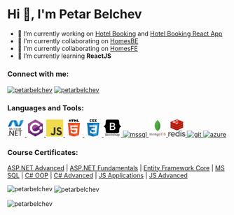 <h1>Hi 👋, I'm Petar Belchev</h1>

- 🔭 I’m currently working on [Hotel Booking](https://github.com/petarbelchev/HotelBooking) and [Hotel Booking React App](https://github.com/petarbelchev/hotel-booking-react-app)
- 👯 I'm currently collaborating on [HomesBE](https://github.com/rosteslav/HomesBE)
- 👯 I'm currently collaborating on [HomesFE](https://github.com/rosteslav/HomesFE)
- 🌱 I’m currently learning **ReactJS**

<h3 align="left">Connect with me:</h3>
<p align="left">
<a href="https://linkedin.com/in/petarbelchev" target="blank"><img align="center" src="https://raw.githubusercontent.com/rahuldkjain/github-profile-readme-generator/master/src/images/icons/Social/linked-in-alt.svg" alt="petarbelchev" height="30" width="40" /></a>
<a href="https://www.leetcode.com/petarbelchev" target="blank"><img align="center" src="https://raw.githubusercontent.com/rahuldkjain/github-profile-readme-generator/master/src/images/icons/Social/leet-code.svg" alt="petarbelchev" height="30" width="40" /></a>
</p>

<h3 align="left">Languages and Tools:</h3>
<p align="left"> 
<a href="https://dotnet.microsoft.com/" target="_blank" rel="noreferrer"> <img src="https://raw.githubusercontent.com/devicons/devicon/master/icons/dot-net/dot-net-original-wordmark.svg" alt="dotnet" width="40" height="40"/> </a> 
<a href="https://www.w3schools.com/cs/" target="_blank" rel="noreferrer"> <img src="https://raw.githubusercontent.com/devicons/devicon/master/icons/csharp/csharp-original.svg" alt="csharp" width="40" height="40"/> </a> 
<a href="https://developer.mozilla.org/en-US/docs/Web/JavaScript" target="_blank" rel="noreferrer"> <img src="https://raw.githubusercontent.com/devicons/devicon/master/icons/javascript/javascript-original.svg" alt="javascript" width="40" height="40"/> </a> 
<a href="https://www.w3.org/html/" target="_blank" rel="noreferrer"> <img src="https://raw.githubusercontent.com/devicons/devicon/master/icons/html5/html5-original-wordmark.svg" alt="html5" width="40" height="40"/> </a> 
<a href="https://www.w3schools.com/css/" target="_blank" rel="noreferrer"> <img src="https://raw.githubusercontent.com/devicons/devicon/master/icons/css3/css3-original-wordmark.svg" alt="css3" width="40" height="40"/> </a> 
<a href="https://getbootstrap.com" target="_blank" rel="noreferrer"> <img src="https://raw.githubusercontent.com/devicons/devicon/master/icons/bootstrap/bootstrap-plain-wordmark.svg" alt="bootstrap" width="40" height="40"/> </a> 
<a href="https://www.microsoft.com/en-us/sql-server" target="_blank" rel="noreferrer"> <img src="https://www.svgrepo.com/show/303229/microsoft-sql-server-logo.svg" alt="mssql" width="40" height="40"/> </a> 
<a href="https://www.mongodb.com/" target="_blank" rel="noreferrer"> <img src="https://raw.githubusercontent.com/devicons/devicon/master/icons/mongodb/mongodb-original-wordmark.svg" alt="mongodb" width="40" height="40"/> </a> 
<a href="https://redis.io" target="_blank" rel="noreferrer"> <img src="https://raw.githubusercontent.com/devicons/devicon/master/icons/redis/redis-original-wordmark.svg" alt="redis" width="40" height="40"/> </a> 
<a href="https://git-scm.com/" target="_blank" rel="noreferrer"> <img src="https://www.vectorlogo.zone/logos/git-scm/git-scm-icon.svg" alt="git" width="40" height="40"/> </a> 
<a href="https://azure.microsoft.com/en-in/" target="_blank" rel="noreferrer"> <img src="https://www.vectorlogo.zone/logos/microsoft_azure/microsoft_azure-icon.svg" alt="azure" width="40" height="40"/> </a> 
</p>

<p>
<h3 align="left">Course Certificates:</h3>
<a href="https://drive.google.com/file/d/16QVNrj5UIST-vazzaOlrVYO7bxufiqvW/view?usp=sharing">ASP.NET Advanced</a> |
<a href="https://drive.google.com/file/d/1e14NIh8iSopnQD9BUcS9o0I0HTYcCt00/view?usp=drive_link">ASP.NET Fundamentals</a> |
<a href="https://drive.google.com/file/d/1EOLPe_W9WzO1ih3N69CFFy9xTbwqXtuX/view?usp=drive_link">Entity Framework Core</a> |
<a href="https://drive.google.com/file/d/1pueHaQipxT4g3Sh_B_PaAILGEPQYJ2Wx/view?usp=drive_link">MS SQL</a> |
<a href="https://drive.google.com/file/d/1yitn-xcY7fvelcEj6U-hKhwsMt316yt2/view?usp=drive_link">C# OOP</a> |
<a href="https://drive.google.com/file/d/1pz-dNT30D90_66Eaw8PR3ZziqndAa6V4/view?usp=drive_link">C# Advanced</a> |
<a href="https://drive.google.com/file/d/19F9vq0koJRTUjdkv8PZMBADdj_DfQigH/view?usp=drive_link">JS Applications</a> |
<a href="https://drive.google.com/file/d/1PSsKGk8En-zWvDlCJCnCF58wqf_DbO6C/view?usp=drive_link">JS Advanced</a>
</p>

<p><img align="left" src="https://github-readme-stats.vercel.app/api/top-langs?username=petarbelchev&show_icons=true&locale=en&layout=compact" alt="petarbelchev" /></p>

<p>&nbsp;<img align="center" src="https://github-readme-stats.vercel.app/api?username=petarbelchev&show_icons=true&locale=en" alt="petarbelchev" /></p>

<p><img align="center" src="https://github-readme-streak-stats.herokuapp.com/?user=petarbelchev&" alt="petarbelchev" /></p>
